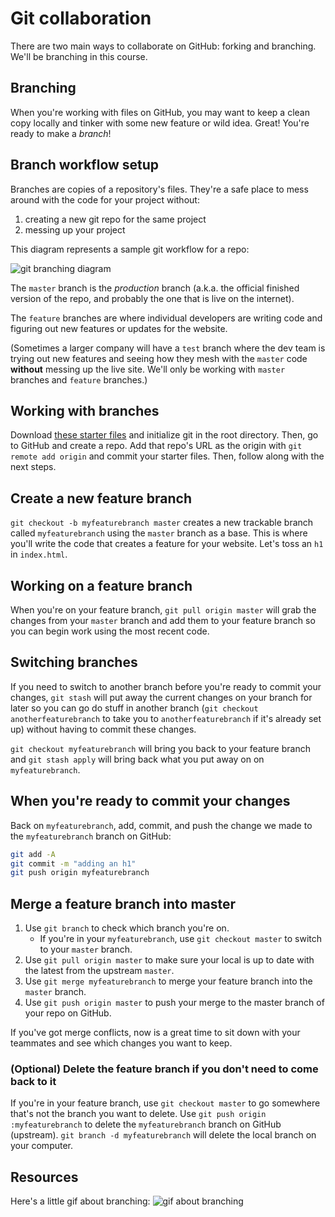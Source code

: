   <!-- Student takeaway -->
  <!-- By the end of this lesson, the student should know:
  - How to create a branch
  - How to switch between branches
  - How to merge a branch
  - How to delete a branch
  -->


# Git collaboration 

There are two main ways to collaborate on GitHub: forking and branching. We'll be branching in this course.

## Branching
When you're working with files on GitHub, you may want to keep a clean copy locally and tinker with some new feature or wild idea. Great! You're ready to make a _branch_!

## Branch workflow setup
Branches are copies of a repository's files. They're a safe place to mess around with the code for your project without:
  1. creating a new git repo for the same project
  2. messing up your project

This diagram represents a sample git workflow for a repo: 

![git branching diagram](http://cl.ly/image/3a3M3U2S0v3X/gitbranches.png)

The `master` branch is the _production_ branch (a.k.a. the official finished version of the repo, and probably the one that is live on the internet).

The `feature` branches are where individual developers are writing code and figuring out new features or updates for the website.

(Sometimes a larger company will have a `test` branch where the dev team is trying out new features and seeing how they mesh with the `master` code **without** messing up the live site. We'll only be working with `master` branches and `feature` branches.)

## Working with branches
Download [these starter files](https://hychalknotes.s3.amazonaws.com/git-branching-lesson.zip) and initialize git in the root directory. Then, go to GitHub and create a repo. Add that repo's URL as the origin with `git remote add origin` and commit your starter files. Then, follow along with the next steps.

<!-- ## Create a new test branch
From inside our git-initialized project folder, the command `git checkout -b test` creates a new trackable branch called `test` and moves us over to it. `git push origin test` sends this branch to GitHub. 

Let's go into our `index.html` and add a title to our project. Add, commit, and push that change to the `test` branch on GitHub:

```bash
git add -A
git commit -m "changing title"
git push origin test
```
You should see on GitHub that you have a new branch called `test` and it has the title it it. -->

## Create a new feature branch

`git checkout -b myfeaturebranch master` creates a new trackable branch called `myfeaturebranch` using the `master` branch as a base. This is where you'll write the code that creates a feature for your website. Let's toss an `h1` in `index.html`.

## Working on a feature branch

When you're on your feature branch, `git pull origin master` will grab the changes from your `master` branch and add them to your feature branch so you can begin work using the most recent code.

## Switching branches 

If you need to switch to another branch before you're ready to commit your changes, `git stash` will put away the current changes on your branch for later so you can go do stuff in another branch (`git checkout anotherfeaturebranch` to take you to `anotherfeaturebranch` if it's already set up) without having to commit these changes.

`git checkout myfeaturebranch` will bring you back to your feature branch and `git stash apply` will bring back what you put away on on `myfeaturebranch`.

## When you're ready to commit your changes
Back on `myfeaturebranch`, add, commit, and push the change we made to the `myfeaturebranch` branch on GitHub:

```bash
git add -A
git commit -m "adding an h1"
git push origin myfeaturebranch
```

## Merge a feature branch into master

1. Use `git branch` to check which branch you're on.
   * If you're in your `myfeaturebranch`, use `git checkout master` to switch to your `master` branch.
2. Use `git pull origin master` to make sure your local is up to date with the latest from the upstream `master`. 
3. Use `git merge myfeaturebranch` to merge your feature branch into the `master` branch.
4. Use `git push origin master` to push your merge to the master branch of your repo on GitHub.

If you've got merge conflicts, now is a great time to sit down with your teammates and see which changes you want to keep.

### (Optional) Delete the feature branch if you don't need to come back to it
If you're in your feature branch, use `git checkout master` to go somewhere that's not the branch you want to delete.
Use `git push origin :myfeaturebranch`  to delete the `myfeaturebranch` branch on GitHub (upstream). 
`git branch -d myfeaturebranch` will delete the local branch on your computer.

## Resources

Here's a little gif about branching:
![gif about branching](https://hychalknotes.s3.amazonaws.com/git-branching-demo.gif) 
